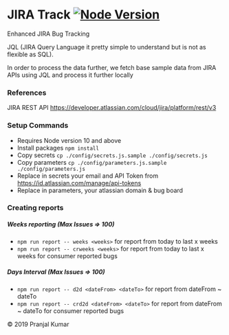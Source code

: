# JIRA Track [![Node Version](https://img.shields.io/badge/node-%3E%3D10.14.0-green.svg)](https://www.github.com/pranjalk/jiratrack)

Enhanced JIRA Bug Tracking

JQL (JIRA Query Language it pretty simple to understand but is not as flexible as SQL).

In order to process the data further, we fetch base sample data from JIRA APIs using JQL and process it further locally

### References

JIRA REST API https://developer.atlassian.com/cloud/jira/platform/rest/v3

### Setup Commands
  - Requires Node version 10 and above
  - Install packages `npm install`
  - Copy secrets `cp ./config/secrets.js.sample ./config/secrets.js`
  - Copy parameters `cp ./config/parameters.js.sample ./config/parameters.js`
  - Replace in secrets your email and API Token from https://id.atlassian.com/manage/api-tokens
  - Replace in parameters, your atlassian domain & bug board

### Creating reports

##### Weeks reporting (Max Issues => 100)

- `npm run report -- weeks <weeks>` for report from today to last x weeks
- `npm run report -- crweeks <weeks>` for report from today to last x weeks for consumer reported bugs

##### Days Interval (Max Issues  => 100)

- `npm run report -- d2d <dateFrom> <dateTo>` for report from dateFrom ~ dateTo
- `npm run report -- crd2d <dateFrom> <dateTo>` for report from dateFrom ~ dateTo for consumer reported bugs


&copy; 2019 Pranjal Kumar
